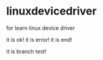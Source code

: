 linuxdevicedriver
=================

for learn linux device driver

it is ok!
it is error!
it is end!

it is branch test!

